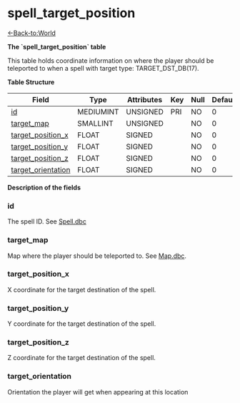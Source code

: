 # spell\_target\_position

[<-Back-to:World](database-world)

**The \`spell\_target\_position\` table**

This table holds coordinate information on where the player should be teleported to when a spell with target type: TARGET\_DST\_DB(17).

**Table Structure**

| Field                   | Type      | Attributes | Key | Null | Default | Extra | Comment    |
| ----------------------- | --------- | ---------- | --- | ---- | ------- | ----- | ---------- |
| [id][1]                 | MEDIUMINT | UNSIGNED   | PRI | NO   | 0       |       | Identifier |
| [target_map][2]         | SMALLINT  | UNSIGNED   |     | NO   | 0       |       |            |
| [target_position_x][3]  | FLOAT     | SIGNED     |     | NO   | 0       |       |            |
| [target_position_y][4]  | FLOAT     | SIGNED     |     | NO   | 0       |       |            |
| [target_position_z][5]  | FLOAT     | SIGNED     |     | NO   | 0       |       |            |
| [target_orientation][6] | FLOAT     | SIGNED     |     | NO   | 0       |       |            |

[1]: #id
[2]: #targetmap
[3]: #targetpositionx
[4]: #targetpositiony
[5]: #targetpositionz
[6]: #targetorientation

**Description of the fields**

### id

The spell ID. See [Spell.dbc](spell)

### target\_map

Map where the player should be teleported to. See [Map.dbc](map).

### target\_position\_x

X coordinate for the target destination of the spell.

### target\_position\_y

Y coordinate for the target destination of the spell.

### target\_position\_z

Z coordinate for the target destination of the spell.

### target\_orientation

Orientation the player will get when appearing at this location
